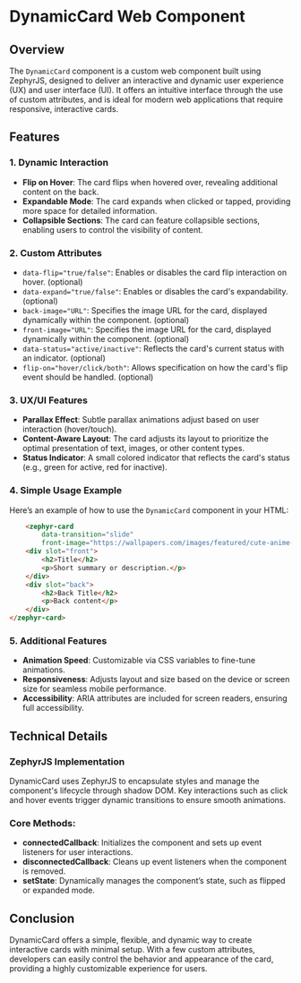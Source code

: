 # DynamicCard Web Component

## Overview
The `DynamicCard` component is a custom web component built using ZephyrJS, designed to deliver an interactive and dynamic user experience (UX) and user interface (UI). It offers an intuitive interface through the use of custom attributes, and is ideal for modern web applications that require responsive, interactive cards.

## Features

### 1. Dynamic Interaction
- **Flip on Hover**: The card flips when hovered over, revealing additional content on the back.
- **Expandable Mode**: The card expands when clicked or tapped, providing more space for detailed information.
- **Collapsible Sections**: The card can feature collapsible sections, enabling users to control the visibility of content.

### 2. Custom Attributes
- `data-flip="true/false"`: Enables or disables the card flip interaction on hover. (optional)
- `data-expand="true/false"`: Enables or disables the card's expandability. (optional)
- `back-image="URL"`: Specifies the image URL for the card, displayed dynamically within the component. (optional)
- `front-image="URL"`: Specifies the image URL for the card, displayed dynamically within the component. (optional)
- `data-status="active/inactive"`: Reflects the card's current status with an indicator. (optional)
- `flip-on="hover/click/both"`: Allows specification on how the card's flip event should be handled. (optional)

### 3. UX/UI Features
- **Parallax Effect**: Subtle parallax animations adjust based on user interaction (hover/touch).
- **Content-Aware Layout**: The card adjusts its layout to prioritize the optimal presentation of text, images, or other content types.
- **Status Indicator**: A small colored indicator that reflects the card's status (e.g., green for active, red for inactive).

### 4. Simple Usage Example

Here’s an example of how to use the `DynamicCard` component in your HTML:

```html
    <zephyr-card
        data-transition="slide"
        front-image="https://wallpapers.com/images/featured/cute-anime-profile-pictures-k6h3uqxn6ei77kgl.jpg">
    <div slot="front">
        <h2>Title</h2>
        <p>Short summary or description.</p>
    </div>
    <div slot="back">
        <h2>Back Title</h2>
        <p>Back content</p>
    </div>
</zephyr-card>
```

### 5. Additional Features
- **Animation Speed**: Customizable via CSS variables to fine-tune animations.
- **Responsiveness**: Adjusts layout and size based on the device or screen size for seamless mobile performance.
- **Accessibility**: ARIA attributes are included for screen readers, ensuring full accessibility.

## Technical Details

### ZephyrJS Implementation

DynamicCard uses ZephyrJS to encapsulate styles and manage the component's lifecycle through shadow DOM. Key interactions such as click and hover events trigger dynamic transitions to ensure smooth animations.

### Core Methods:
- **connectedCallback**: Initializes the component and sets up event listeners for user interactions.
- **disconnectedCallback**: Cleans up event listeners when the component is removed.
- **setState**: Dynamically manages the component’s state, such as flipped or expanded mode.

## Conclusion
DynamicCard offers a simple, flexible, and dynamic way to create interactive cards with minimal setup. With a few custom attributes, developers can easily control the behavior and appearance of the card, providing a highly customizable experience for users.